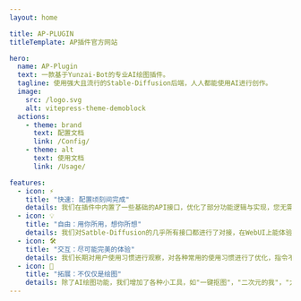 ```yaml
---
layout: home

title: AP-PLUGIN
titleTemplate: AP插件官方网站

hero:
  name: AP-Plugin
  text: 一款基于Yunzai-Bot的专业AI绘图插件。
  tagline: 使用强大且流行的Stable-Diffusion后端，人人都能使用AI进行创作。
  image:
    src: /logo.svg
    alt: vitepress-theme-demoblock  
  actions:
    - theme: brand
      text: 配置文档
      link: /Config/
    - theme: alt
      text: 使用文档
      link: /Usage/

features:
  - icon: ⚡️
    title: "快速: 配置顷刻间完成"
    details: 我们在插件中内置了一些基础的API接口，优化了部分功能逻辑与实现，您无需过多配置，我们为您做到开箱即用的良好体验。
  - icon: 💡
    title: "自由：用你所用，想你所想"
    details: 我们对Satble-Diffusion的几乎所有接口都进行了对接，在WebUI上能体验到的功能，在小小的输入框中，我们也能为您呈现。
  - icon: 🛠️
    title: "交互：尽可能完美的体验"
    details: 我们长期对用户使用习惯进行观察，对各种常用的使用习惯进行了优化，指令不用太复杂，简单快捷才是你所需要的。
  - icon: 🔑
    title: "拓展：不仅仅是绘图"
    details: 除了AI绘图功能，我们增加了各种小工具，如"一键抠图"，"二次元的我"，"大清晰术"，"卢浮宫"等，总有你需要的那款。
---
```

